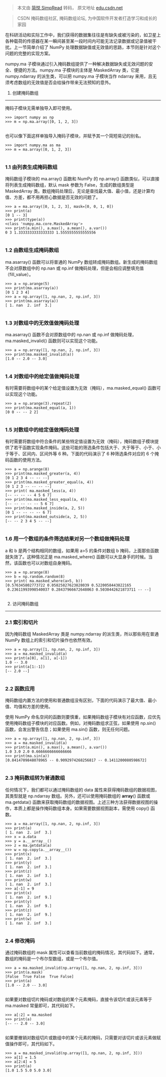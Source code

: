 > 本文由 [简悦 SimpRead](http://ksria.com/simpread/) 转码， 原文地址 [edu.csdn.net](https://edu.csdn.net/skill/python02/python-3-200?category=882&typeId=17508)

> CSDN 掩码数组社区, 掩码数组论坛, 为中国软件开发者打造学习和成长的家园

在科研活动和实际工作中，我们获得的数据集往往是有缺失或被污染的，如卫星上各种载荷的传感器在某一瞬间甚至某一段时间内可能无法记录数据或记录值被干扰。上一节简单介绍了 NumPy 处理数据缺值或无效值的思路，本节则是针对这个问题的完整的实现方案。

numpy.ma 子模块通过引入掩码数组提供了一种解决数据缺失或无效问题的安全、便捷的方法。numpy.ma 子模块的主体是 MaskedArray 类，它是 numpy.ndarray 的派生类，可以把 numpy.ma 子模块当作 ndarray 来用，且无须考虑数组的无效值是否会给操作带来无法预知的意外。

1. 创建掩码数组
---------

掩码子模块无需单独导入即可使用。

```
>>> import numpy as np
>>> m = np.ma.array([0, 1, 2, 3])


```

也可以像下面这样单独导入掩码子模块，并赋予其一个简短易记的别名。

```
>>> import numpy.ma as ma
>>> m = ma.array([0, 1, 2, 3])


```

### 1.1 由列表生成掩码数组

掩码数组子模块的 ma.array() 函数和 NumPy 的 np.array() 函数类似，可以直接将列表生成掩码数组，默认 mask 参数为 False，生成的数组类型是 MaskedArray 类。数组掩码处理后，无论是查找最大值、最小值，还是计算均值、方差，都不用再担心数据是否无效的问题了。

```
>>> a = ma.array([0, 1, 2, 3], mask=[0, 0, 1, 0]) 
>>> print(a)
[0 1 -- 3]
>>> print(type(a))
<class 'numpy.ma.core.MaskedArray'>
>>> print(a.min(), a.max(), a.mean(), a.var())
0 3 1.3333333333333333 1.5555555555555556


```

### 1.2 由数组生成掩码数组

ma.asarray() 函数可以将普通的 NumPy 数组转成掩码数组。新生成的掩码数组不会对原数组中的 np.nan 或 np.inf 做掩码处理，但是会相应调整填充值（fill_value）。

```
>>> a = np.arange(5)
>>> print(ma.asarray(a))
[0 1 2 3 4]
>>> a = np.array([1, np.nan, 2, np.inf, 3]) 
>>> print(ma.asarray(a))
[ 1. nan  2. inf  3.]


```

### 1.3 对数组中的无效值做掩码处理

ma.asarray() 函数不会对原数组中的 np.nan 或 np.inf 做掩码处理，ma.masked_invalid() 函数则可以实现这个功能。

```
>>> a = np.array([1, np.nan, 2, np.inf, 3])
>>> print(ma.masked_invalid(a))
[1.0 -- 2.0 -- 3.0]


```

### 1.4 对数组中的给定值做掩码处理

有时需要将数组中的某个给定值设置为无效（掩码），ma.masked_equal() 函数可以实现这个功能。

```
>>> a = np.arange(3).repeat(2)
>>> print(ma.masked_equal(a, 1)) 
[0 0 -- -- 2 2]


```

### 1.5 对数组中的给定值做掩码处理

有时需要将数组中符合条件的某些特定值设置为无效（掩码），掩码数组子模块提供了若干函数实现条件掩码。这些可能的筛选条件包括大于、大于等于、小于、小于等于、区间内、区间外等 6 种。下面的代码演示了 6 种筛选条件对应的 6 个掩码函数的使用方法。

```
>>> a = np.arange(8)
>>> print(ma.masked_greater(a, 4)) 
[0 1 2 3 4 -- -- --]
>>> print(ma.masked_greater_equal(a, 4)) 
[0 1 2 3 -- -- -- --]
>>> print( ma.masked_less(a, 4)) 
[-- -- -- -- 4 5 6 7]
>>> print(ma.masked_less_equal(a, 4)) 
[-- -- -- -- -- 5 6 7]
>>> print(ma.masked_inside(a, 2, 5)) 
[0 1 -- -- -- -- 6 7]
>>> print(ma.masked_outside(a, 2, 5)) 
[-- -- 2 3 4 5 -- --]


```

### 1.6 用一个数组的条件筛选结果对另一个数组做掩码处理

a 和 b 是两个结构相同的数组，如果用 a>5 的条件对数组 b 掩码，上面那些函数就失效了。这种情况正是 ma.masked_where() 函数可以大显身手的时候。当然，该函数也可以对数组自身掩码。

```
>>> a = np.arange(8)
>>> b = np.random.random(8)
>>> print( ma.masked_where(a>5, b)) 
[0.576345802773722 0.05825827623828039 0.5220058443822165
 0.23611993998540037 0.28437966672648063 0.5030442621873711 -- --]


```

2. 访问掩码数组
---------

### 2.1 索引和切片

因为掩码数组 MaskedArray 类是 numpy.ndarray 的派生类，所以那些用在普通 NumPy 数组上的索引和切片操作也依然有效。

```
>>> a = np.array([1, np.nan, 2, np.inf, 3])
>>> a = ma.masked_invalid(a)
>>> print(a[0], a[1], a[-1])
1.0 -- 3.0
>>> print(a[1:-1])
[-- 2.0 --]


```

### 2.2 函数应用

掩码数组内置方法的使用和普通数组没有区别，下面的代码演示了最大值、最小值、均值和方差的使用。

使用 NumPy 命名空间的函数则要慎重，如果掩码数组子模块有对应函数，应优先使用掩码数组子模块的对应函数。例如，对掩码数组求正弦，如果使用 np.sin() 函数，会发出警告信息；如果使用 ma.sin() 函数，则无任何问题。

```
>>> a = np.array([1, np.nan, 2, np.inf, 3])
>>> a = ma.masked_invalid(a)
>>> print(a.min(), a.max(), a.mean(), a.var())
1.0 3.0 2.0 0.6666666666666666
>>> print(ma.sin(a)) 
[0.8414709848078965 -- 0.9092974268256817 -- 0.1411200080598672]


```

### 2.3 掩码数组转为普通数组

任何情况下，我们都可以通过掩码数组的 data 属性来获得掩码数组的数据视图，其类型就是 np.ndarray 数组。另外，还可以使用掩码数组的 **array**() 函数或 ma.getdata() 函数来获取掩码数组的数据视图。上述三种方法获得数据视图的操作，本质上都是操作掩码数组本身。如果需要数据视图副本，需使用 copy() 函数。

```
>>> a = ma.array([1, np.nan, 2, np.inf, 3])
>>> print(a)
[ 1. nan  2. inf  3.]
>>> x = a.data
>>> y = a.__array__()
>>> z = ma.getdata(a)
>>> w = np.copy(a.__array__()) 
>>> print(x)
[ 1. nan  2. inf  3.]
>>> print(y)
[ 1. nan  2. inf  3.]
>>> print(z)
[ 1. nan  2. inf  3.]
>>> print(w)
[ 1. nan  2. inf  3.]
>>> a[-1] = 9
>>> print(x)
[ 1. nan  2. inf  9.]
>>> print(y)
[ 1. nan  2. inf  9.]
>>> print(z)
[ 1. nan  2. inf  9.]
>>> print(w)
[ 1. nan  2. inf  3.]


```

### 2.4 修改掩码

通过掩码数组的 mask 属性可以查看当前数组的掩码情况，其代码如下。通常，数组的掩码是一个布尔型数组，或是一个布尔值。

```
>>> a = ma.masked_invalid(np.array([1, np.nan, 2, np.inf, 3]))
>>> print(a.mask)
[False  True False  True False]
>>> print(a)
[1.0 -- 2.0 -- 3.0]


```

如果要对数组切片掩码或对数组的某个元素掩码，直接令该切片或该元素等于 ma.masked 常量即可，其代码如下。

```
>>> a[:2] = ma.masked
>>> print(a)
[-- -- 2.0 -- 3.0]


```

如果要撤销对数组切片或数组中的某个元素的掩码，只需要对该切片或该元素做赋值操作即可，其代码如下。

```
>>> a = ma.masked_invalid(np.array([1, np.nan, 2, np.inf, 3]))
>>> a[1] = 1.5
>>> a[2:4] = 5
>>> print(a)
[1.0 1.5 5.0 5.0 3.0]


```